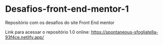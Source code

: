 # Desafios-front-end-mentor-1

Repositório com os desafios do site Front End mentor

Link para acessar o repositório 1.0 online: https://spontaneous-sfogliatella-93f4ce.netlify.app/
